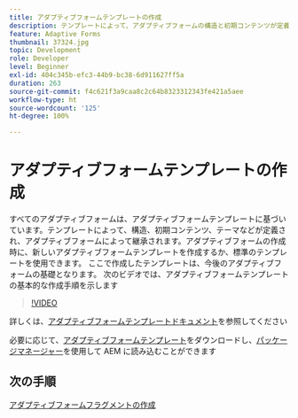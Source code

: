 ```yaml
---
title: アダプティブフォームテンプレートの作成
description: テンプレートによって、アダプティブフォームの構造と初期コンテンツが定義されます。
feature: Adaptive Forms
thumbnail: 37324.jpg
topic: Development
role: Developer
level: Beginner
exl-id: 404c345b-efc3-44b9-bc38-6d911627ff5a
duration: 263
source-git-commit: f4c621f3a9caa8c2c64b8323312343fe421a5aee
workflow-type: ht
source-wordcount: '125'
ht-degree: 100%

---
```


# アダプティブフォームテンプレートの作成

すべてのアダプティブフォームは、アダプティブフォームテンプレートに基づいています。テンプレートによって、構造、初期コンテンツ、テーマなどが定義され、アダプティブフォームによって継承されます。アダプティブフォームの作成時に、新しいアダプティブフォームテンプレートを作成するか、標準のテンプレートを使用できます。
ここで作成したテンプレートは、今後のアダプティブフォームの基礎となります。
次のビデオでは、アダプティブフォームテンプレートの基本的な作成手順を示します

>[!VIDEO](https://video.tv.adobe.com/v/37324?quality=12&learn=on)

詳しくは、[アダプティブフォームテンプレートドキュメント](https://experienceleague.adobe.com/docs/experience-manager-65/forms/adaptive-forms-advanced-authoring/template-editor.html?lang=ja)を参照してください

必要に応じて、[アダプティブフォームテンプレート](assets/peak-application-template.zip)をダウンロードし、[パッケージマネージャー](http://localhost:4502/crx/packmgr/index.jsp)を使用して AEM に読み込むことができます

## 次の手順

[アダプティブフォームフラグメントの作成](./create-form-fragment.md)


